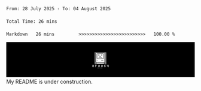 <!--START_SECTION:waka-->

```txt
From: 28 July 2025 - To: 04 August 2025

Total Time: 26 mins

Markdown   26 mins         >>>>>>>>>>>>>>>>>>>>>>>>>   100.00 %
```

<!--END_SECTION:waka-->

<img src="https://raw.githubusercontent.com/n3xta/image-hosting/main/img/202411032331174.png"/>
My README is under construction. 

